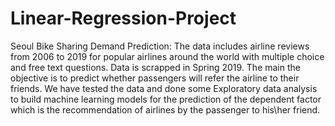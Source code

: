 # Linear-Regression-Project
Seoul Bike Sharing Demand Prediction: The data includes airline reviews from 2006 to 2019 for popular airlines around the world with multiple choice and free text questions. Data is scrapped in Spring 2019. The main the objective is to predict whether passengers will refer the airline to their friends. We have tested the data and done some Exploratory data analysis to build machine learning models for the prediction of the dependent factor which is the recommendation of airlines by the passenger to his\her friend.
